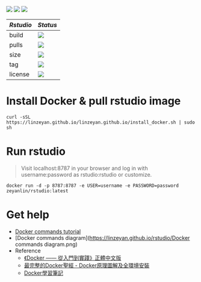 ![](https://img.shields.io/badge/Rstudio-Server-blue.svg?style=plastic)
[![](https://img.shields.io/travis/linzeyan/rstudio.svg?style=plastic)](https://travis-ci.org/linzeyan/rstudio)
![](https://img.shields.io/docker/build/zeyanlin/rstudio.svg?style=plastic)

**_Rstudio_** | **_Status_**
-------------- | -------------- 
build | [![](https://img.shields.io/docker/automated/zeyanlin/rstudio.svg?style=plastic)](https://hub.docker.com/r/zeyanlin/rstudio/) 
pulls |  ![](https://img.shields.io/docker/pulls/zeyanlin/rstudio.svg?style=plastic) 
size |  [![](https://images.microbadger.com/badges/image/zeyanlin/rstudio.svg)](https://microbadger.com/images/zeyanlin/rstudio) 
tag |  ![](https://images.microbadger.com/badges/version/zeyanlin/rstudio.svg) 
license |  ![](https://images.microbadger.com/badges/license/zeyanlin/rstudio.svg)

# Install Docker & pull rstudio image

    curl -sSL https://linzeyan.github.io/linzeyan.github.io/install_docker.sh | sudo sh
    
# Run rstudio

> Visit localhost:8787 in your browser and log in with username:password as rstudio:rstudio or customize.

    docker run -d -p 8787:8787 -e USER=username -e PASSWORD=password zeyanlin/rstudio:latest

# Get help

* [Docker commands tutorial](https://github.com/linzeyan/rstudio/blob/master/01.docker_tutorial.md#常用的-docker-命令)
* [Docker commands diagram](https://linzeyan.github.io/rstudio/Docker commands diagram.png)
* Reference
  * [《Docker —— 從入門到實踐》正體中文版](https://www.gitbook.com/book/philipzheng/docker_practice/details)
  - [最完整的Docker聖經 - Docker原理圖解及全環境安裝](https://www.gitbook.com/book/joshhu/docker_theory_install/details)
  - [Docker學習筆記](https://www.gitbook.com/book/peihsinsu/docker-note-book/details)
